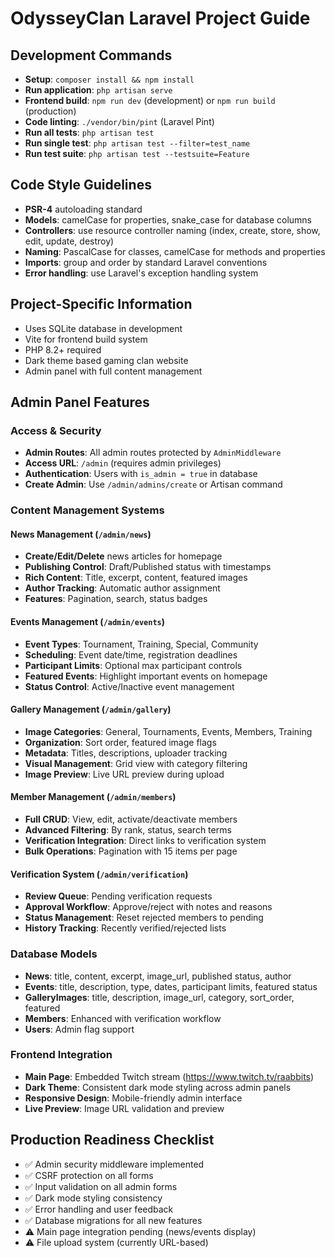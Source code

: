 # OdysseyClan Laravel Project Guide

## Development Commands
- **Setup**: `composer install && npm install`
- **Run application**: `php artisan serve`
- **Frontend build**: `npm run dev` (development) or `npm run build` (production)
- **Code linting**: `./vendor/bin/pint` (Laravel Pint)
- **Run all tests**: `php artisan test`
- **Run single test**: `php artisan test --filter=test_name`
- **Run test suite**: `php artisan test --testsuite=Feature`

## Code Style Guidelines
- **PSR-4** autoloading standard
- **Models**: camelCase for properties, snake_case for database columns
- **Controllers**: use resource controller naming (index, create, store, show, edit, update, destroy)
- **Naming**: PascalCase for classes, camelCase for methods and properties
- **Imports**: group and order by standard Laravel conventions
- **Error handling**: use Laravel's exception handling system

## Project-Specific Information
- Uses SQLite database in development
- Vite for frontend build system
- PHP 8.2+ required
- Dark theme based gaming clan website
- Admin panel with full content management

## Admin Panel Features

### Access & Security
- **Admin Routes**: All admin routes protected by `AdminMiddleware`
- **Access URL**: `/admin` (requires admin privileges)
- **Authentication**: Users with `is_admin = true` in database
- **Create Admin**: Use `/admin/admins/create` or Artisan command

### Content Management Systems

#### News Management (`/admin/news`)
- **Create/Edit/Delete** news articles for homepage
- **Publishing Control**: Draft/Published status with timestamps
- **Rich Content**: Title, excerpt, content, featured images
- **Author Tracking**: Automatic author assignment
- **Features**: Pagination, search, status badges

#### Events Management (`/admin/events`)
- **Event Types**: Tournament, Training, Special, Community
- **Scheduling**: Event date/time, registration deadlines
- **Participant Limits**: Optional max participant controls
- **Featured Events**: Highlight important events on homepage
- **Status Control**: Active/Inactive event management

#### Gallery Management (`/admin/gallery`)
- **Image Categories**: General, Tournaments, Events, Members, Training
- **Organization**: Sort order, featured image flags
- **Metadata**: Titles, descriptions, uploader tracking
- **Visual Management**: Grid view with category filtering
- **Image Preview**: Live URL preview during upload

#### Member Management (`/admin/members`)
- **Full CRUD**: View, edit, activate/deactivate members
- **Advanced Filtering**: By rank, status, search terms
- **Verification Integration**: Direct links to verification system
- **Bulk Operations**: Pagination with 15 items per page

#### Verification System (`/admin/verification`)
- **Review Queue**: Pending verification requests
- **Approval Workflow**: Approve/reject with notes and reasons
- **Status Management**: Reset rejected members to pending
- **History Tracking**: Recently verified/rejected lists

### Database Models
- **News**: title, content, excerpt, image_url, published status, author
- **Events**: title, description, type, dates, participant limits, featured status
- **GalleryImages**: title, description, image_url, category, sort_order, featured
- **Members**: Enhanced with verification workflow
- **Users**: Admin flag support

### Frontend Integration
- **Main Page**: Embedded Twitch stream (https://www.twitch.tv/raabbits)
- **Dark Theme**: Consistent dark mode styling across admin panels
- **Responsive Design**: Mobile-friendly admin interface
- **Live Preview**: Image URL validation and preview

## Production Readiness Checklist
- ✅ Admin security middleware implemented
- ✅ CSRF protection on all forms
- ✅ Input validation on all admin forms
- ✅ Dark mode styling consistency
- ✅ Error handling and user feedback
- ✅ Database migrations for all new features
- ⚠️ Main page integration pending (news/events display)
- ⚠️ File upload system (currently URL-based)